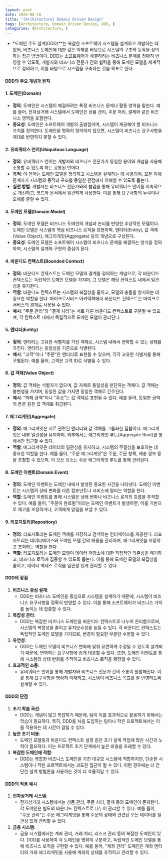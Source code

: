 ```yaml
---
layout: post
date: 2024-08-18
title: "[Architecture] Domain Driven Design"
tags: [Architecture, Domain Driven Design, DDD, ]
categories: [Architecture, ]
---
```


- *도메인 주도 설계(DDD)**는 복잡한 소프트웨어 시스템을 설계하고 개발하는 데 있어, 비즈니스 도메인에 대한 깊은 이해를 바탕으로 시스템의 구조와 동작을 정의하는 접근 방법이다. DDD는 소프트웨어가 해결하려는 비즈니스 문제를 정확히 반영할 수 있도록, 개발자와 비즈니스 전문가 간의 협력을 통해 도메인 모델을 체계적으로 정의하고, 이를 바탕으로 시스템을 구축하는 것을 목표로 한다.

#### DDD의 주요 개념과 원칙


#### 1. **도메인(Domain)**

- **정의**: 도메인은 시스템이 해결하려는 특정 비즈니스 문제나 활동 영역을 말한다. 예를 들어, 전자상거래 시스템에서 도메인은 상품 관리, 주문 처리, 결제와 같은 비즈니스 영역을 포함한다.
- **중요성**: 도메인은 소프트웨어 개발의 출발점이며, 시스템이 제공해야 할 비즈니스 가치를 정의한다. 도메인을 명확히 정의하지 않으면, 시스템이 비즈니스 요구사항을 제대로 반영하지 못할 수 있다.

#### 2. **유비쿼터스 언어(Ubiquitous Language)**

- **정의**: 유비쿼터스 언어는 개발자와 비즈니스 전문가가 동일한 용어와 개념을 사용해 소통할 수 있도록 하는 공통된 언어다.
- **목적**: 이 언어는 도메인 모델을 정의하고 시스템을 설계하는 데 사용되며, 모든 이해관계자가 시스템의 동작과 구조를 동일한 관점에서 이해할 수 있도록 돕는다.
- **실천 방법**: 개발자는 비즈니스 전문가와의 협업을 통해 유비쿼터스 언어를 지속적으로 개선하고, 코드와 문서에서 일관되게 사용한다. 이를 통해 요구사항의 누락이나 오해를 줄일 수 있다.

#### 3. **도메인 모델(Domain Model)**

- **정의**: 도메인 모델은 비즈니스 도메인의 개념과 논리를 반영한 추상적인 모델이다. 도메인 모델은 시스템의 핵심 비즈니스 로직을 표현하며, 엔티티(Entity), 값 객체(Value Object), 애그리게잇(Aggregate) 등의 개념으로 구성된다.
- **중요성**: 도메인 모델은 소프트웨어 시스템이 비즈니스 문제를 해결하는 방식을 정의하며, 시스템의 설계와 구현의 중심이 된다.

#### 4. **바운디드 컨텍스트(Bounded Context)**

- **정의**: 바운디드 컨텍스트는 도메인 모델의 경계를 정의하는 개념으로, 각 바운디드 컨텍스트는 독립적인 도메인 모델을 가지며, 그 모델은 해당 컨텍스트 내에서 일관성을 유지한다.
- **역할**: 바운디드 컨텍스트는 시스템의 복잡성을 줄이고, 모델의 충돌을 방지하는 데 중요한 역할을 한다. 마이크로서비스 아키텍처에서 바운디드 컨텍스트는 마이크로서비스의 경계로 사용될 수 있다.
- **예시**: "주문 관리"와 "결제 처리"는 서로 다른 바운디드 컨텍스트로 구분될 수 있으며, 각 컨텍스트 내에서 독립적으로 도메인 모델이 관리된다.

#### 5. **엔티티(Entity)**

- **정의**: 엔티티는 고유한 식별자를 가진 객체로, 시스템 내에서 변화할 수 있는 상태를 가진다. 엔티티는 동일성을 기준으로 식별된다.
- **예시**: "고객"이나 "주문"은 엔티티로 표현될 수 있으며, 각각 고유한 식별자를 통해 구별된다. 예를 들어, 고객은 고객 ID로 식별될 수 있다.

#### 6. **값 객체(Value Object)**

- **정의**: 값 객체는 식별자가 없으며, 값 자체로 동일성을 판단하는 객체다. 값 객체는 불변성을 가지며, 동일한 값을 가지면 동일한 객체로 간주된다.
- **예시**: "화폐 금액"이나 "주소"는 값 객체로 표현될 수 있다. 예를 들어, 동일한 금액의 돈은 같은 값 객체로 취급된다.

#### 7. **애그리게잇(Aggregate)**

- **정의**: 애그리게잇은 서로 관련된 엔티티와 값 객체를 그룹화한 집합이다. 애그리게잇은 내부 일관성을 유지하며, 외부에서는 애그리게잇 루트(Aggregate Root)를 통해서만 접근할 수 있다.
- **역할**: 애그리게잇은 데이터의 일관성을 유지하고, 시스템의 무결성을 보호하는 데 중요한 역할을 한다. 예를 들어, "주문 애그리게잇"은 주문, 주문 항목, 배송 정보 등을 포함할 수 있으며, 이 모든 요소는 주문 애그리게잇 루트를 통해 관리된다.

#### 8. **도메인 이벤트(Domain Event)**

- **정의**: 도메인 이벤트는 도메인 내에서 발생한 중요한 사건을 나타낸다. 도메인 이벤트는 시스템의 상태 변화를 다른 컴포넌트나 서비스에 알리는 역할을 한다.
- **역할**: 도메인 이벤트를 통해 시스템은 상태 변화나 비즈니스 로직의 흐름을 추적할 수 있다. 예를 들어, "주문이 완료됨"이라는 도메인 이벤트가 발생하면, 이를 기반으로 재고를 조정하거나, 고객에게 알림을 보낼 수 있다.

#### 9. **리포지토리(Repository)**

- **정의**: 리포지토리는 도메인 객체를 저장하고 검색하는 인터페이스를 제공한다. 리포지토리는 데이터베이스와 도메인 모델 간의 매핑을 관리하며, 애그리게잇을 저장하고 조회하는 역할을 한다.
- **역할**: 리포지토리는 도메인 모델이 데이터 저장소에 대한 직접적인 의존성을 제거하고, 비즈니스 로직에 집중할 수 있도록 돕는다. 이를 통해 도메인 모델의 복잡성을 줄이고, 데이터 액세스 로직을 일관성 있게 관리할 수 있다.

#### DDD의 장점

1. **비즈니스 중심 설계**:
	- DDD는 비즈니스 도메인을 중심으로 시스템을 설계하기 때문에, 시스템이 비즈니스 요구사항을 정확히 반영할 수 있다. 이를 통해 소프트웨어가 비즈니스 가치를 높이는 데 집중할 수 있다.
2. **복잡성 관리**:
	- DDD는 복잡한 비즈니스 도메인을 바운디드 컨텍스트로 나누어 관리함으로써, 시스템의 복잡성을 줄이고 유지보수성을 높일 수 있다. 각 바운디드 컨텍스트는 독립적인 도메인 모델을 가지므로, 변경이 필요한 부분만 수정할 수 있다.
3. **유연성**:
	- DDD는 도메인 모델이 비즈니스 변화에 맞춰 유연하게 수정될 수 있도록 설계되기 때문에, 변화하는 요구사항에 쉽게 대응할 수 있다. 또한, 도메인 이벤트를 통해 시스템의 상태 변화를 추적하고 비즈니스 로직을 확장할 수 있다.
4. **효과적인 소통**:
	- 유비쿼터스 언어를 통해 개발자와 비즈니스 전문가 간의 소통이 원활해진다. 이를 통해 요구사항을 명확히 이해하고, 시스템이 비즈니스 목표를 잘 반영하도록 설계할 수 있다.

#### DDD의 단점

1. **초기 학습 곡선**:
	- DDD는 개념이 많고 복잡하기 때문에, 팀이 이를 효과적으로 활용하기 위해서는 학습이 필요하다. 특히, DDD를 처음 도입하는 팀이나 작은 프로젝트에서는 이를 적용하는 데 시간이 걸릴 수 있다.
2. **높은 초기 비용**:
	- 도메인 모델링과 바운디드 컨텍스트 설정 같은 초기 설계 작업에 많은 시간과 노력이 필요하다. 이는 프로젝트 초기 단계에서 높은 비용을 초래할 수 있다.
3. **복잡한 도메인에 적합**:
	- DDD는 복잡한 비즈니스 도메인을 가진 대규모 시스템에 적합하지만, 단순한 시스템이나 작은 프로젝트에서는 과도한 접근이 될 수 있다. 이런 경우에는 더 간단한 설계 방법론을 사용하는 것이 더 효율적일 수 있다.

#### DDD의 적용 예시

1. **전자상거래 시스템**:
	- 전자상거래 시스템에서는 상품 관리, 주문 처리, 결제 등의 도메인이 존재한다. 각 도메인은 별도의 바운디드 컨텍스트로 나누어 관리할 수 있다. 예를 들어, "주문 관리"는 주문 애그리게잇을 통해 주문의 상태와 관련된 모든 데이터를 일관성 있게 관리할 수 있다.
2. **금융 시스템**:
	- 금융 시스템에서는 계좌 관리, 거래 처리, 리스크 관리 등의 복잡한 도메인이 있다. DDD를 사용하여 각 도메인을 명확히 구분하고, 독립적인 도메인 모델을 통해 비즈니스 로직을 구현할 수 있다. 예를 들어, "계좌 관리" 도메인은 계좌 엔티티와 거래 애그리게잇을 사용해 계좌의 상태를 추적하고 관리할 수 있다.
